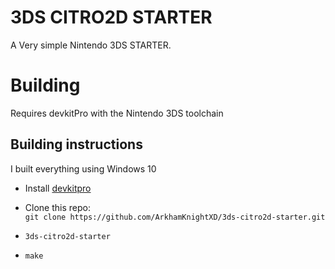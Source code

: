 # 3DS CITRO2D STARTER

A Very simple Nintendo 3DS STARTER.

# Building

Requires devkitPro with the Nintendo 3DS toolchain

## Building instructions

I built everything using Windows 10

* Install [devkitpro](https://devkitpro.org/wiki/Getting_Started#Unix-like_platforms)


* Clone this repo:  
  `git clone https://github.com/ArkhamKnightXD/3ds-citro2d-starter.git`

* `3ds-citro2d-starter`
* `make`